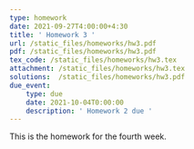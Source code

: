 ```yaml
---
type: homework
date: 2021-09-27T4:00:00+4:30
title: ' Homework 3 '
url: /static_files/homeworks/hw3.pdf
pdf: /static_files/homeworks/hw3.pdf
tex_code: /static_files/homeworks/hw3.tex
attachment: /static_files/homeworks/hw3.tex
solutions:  /static_files/homeworks/hw3.pdf
due_event: 
    type: due
    date: 2021-10-04T0:00:00
    description: ' Homework 2 due '
---
```

This is the homework for the fourth week.